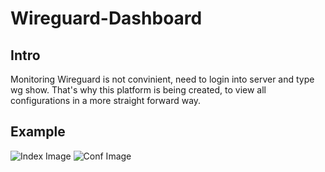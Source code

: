 # Wireguard-Dashboard
## Intro
Monitoring Wireguard is not convinient, need to login into server and type wg show. That's why this platform is being created, to view all configurations in a more straight forward way.
## Example
![Index Image](https://github.com/donaldzou/Wireguard-Dashboard/raw/main/static/index.png)
![Conf Image](https://github.com/donaldzou/Wireguard-Dashboard/raw/main/static/configuration.png)
